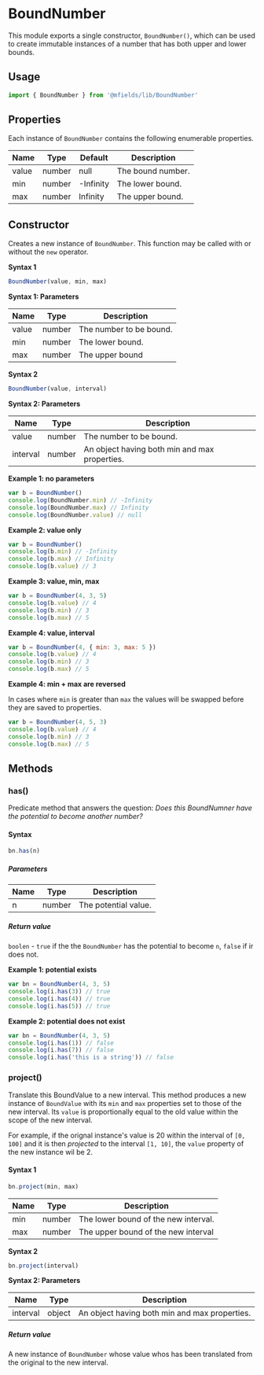 # BoundNumber

This module exports a single constructor, `BoundNumber()`, which can be used to create immutable instances of a number that has both upper and lower bounds.

## Usage

```js
import { BoundNumber } from '@mfields/lib/BoundNumber'
```

## Properties

Each instance of `BoundNumber` contains the following enumerable properties.

| Name  | Type   | Default   | Description
| ----- | ------ | --------- | -----------
| value | number | null      | The bound number.
| min   | number | -Infinity | The lower bound.
| max   | number | Infinity  | The upper bound.

##  Constructor

Creates a new instance of `BoundNumber`. This function may be called with or without the `new` operator.

__Syntax 1__
```js
BoundNumber(value, min, max)
```

__Syntax 1: Parameters__

| Name  | Type   | Description
| ----- | ------ | -----------
| value | number | The number to be bound.
| min   | number | The lower bound.
| max   | number | The upper bound

__Syntax 2__
```js
BoundNumber(value, interval)
```

__Syntax 2: Parameters__

| Name     | Type   | Description
| -------- | ------ | -----------
| value    | number | The number to be bound.
| interval | number | An object having both min and max properties.


__Example 1: no parameters__

```js
var b = BoundNumber()
console.log(BoundNumber.min) // -Infinity
console.log(BoundNumber.max) // Infinity
console.log(BoundNumber.value) // null
```

__Example 2: value only__

```js
var b = BoundNumber()
console.log(b.min) // -Infinity
console.log(b.max) // Infinity
console.log(b.value) // 3
```

__Example 3: value, min, max__

```js
var b = BoundNumber(4, 3, 5)
console.log(b.value) // 4
console.log(b.min) // 3
console.log(b.max) // 5
```

__Example 4: value, interval__

```js
var b = BoundNumber(4, { min: 3, max: 5 })
console.log(b.value) // 4
console.log(b.min) // 3
console.log(b.max) // 5
```

__Example 4: min + max are reversed__

In cases where `min` is greater than `max` the values will be swapped before they are saved to properties.

```js
var b = BoundNumber(4, 5, 3)
console.log(b.value) // 4
console.log(b.min) // 3
console.log(b.max) // 5
```

## Methods

### has()

Predicate method that answers the question: _Does this BoundNumner have the potential to become another number?_

#### Syntax
```js
bn.has(n)
```

##### Parameters

| Name  | Type   | Description
| ----- | ------ | -------------------------
| n     | number | The potential value.

##### Return value

`boolen` - `true` if the the `BoundNumber` has the potential to become `n`, `false` if ir does not.

__Example 1: potential exists__

```js
var bn = BoundNumber(4, 3, 5)
console.log(i.has(3)) // true
console.log(i.has(4)) // true
console.log(i.has(5)) // true
```

__Example 2: potential does not exist__

```js
var bn = BoundNumber(4, 3, 5)
console.log(i.has(1)) // false
console.log(i.has(7)) // false
console.log(i.has('this is a string')) // false
```

### project()

Translate this BoundValue to a new interval. This method produces a new instance of `BoundValue` with its `min` and `max` properties set to those of the new interval. Its `value` is proportionally equal to the old value within the scope of the new interval.

For example, if the orignal instance's value is 20 within the interval of `[0, 100]` and it is then _projected_ to the interval `[1, 10]`, the `value` property of the new instance wil be 2.


#### Syntax 1
```js
bn.project(min, max)
```

| Name  | Type   | Description
| ----- | ------ | -----------
| min   | number | The lower bound of the new interval.
| max   | number | The upper bound of the new interval

__Syntax 2__
```js
bn.project(interval)
```

__Syntax 2: Parameters__

| Name     | Type   | Description
| -------- | ------ | -----------
| interval | object | An object having both min and max properties.


##### Return value

A new instance of `BoundNumber` whose value whos has been translated from the original to the new interval.
